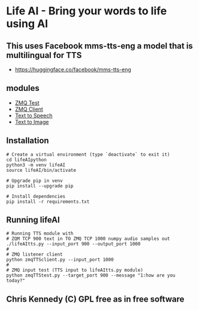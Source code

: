 # Life AI - Bring your words to life using AI

## This uses Facebook mms-tts-eng a model that is multilingual for TTS

- <https://huggingface.co/facebook/mms-tts-eng>

## modules

- [ZMQ Test](zmqTTStest.py)
- [ZMQ Client](zmqTTSclient.py)
- [Text to Speech](lifeAItts.py)
- [Text to Image](lifeAIimage.py)

## Installation

```text
# Create a virtual environment (type `deactivate` to exit it)
cd lifeAIpython
python3 -m venv lifeAI
source lifeAI/bin/activate

# Upgrade pip in venv
pip install --upgrade pip

# Install dependencies
pip install -r requirements.txt
```

## Running lifeAI

```text
# Running TTS module with
# ZQM TCP 900 text in TO ZMQ TCP 1000 numpy audio samples out
./lifeAItts.py --input_port 900 --output_port 1000
#
# ZMQ listener client
python zmqTTSclient.py --input_port 1000
#
# ZMQ input test (TTS input to lifeAItts.py module)
python zmqTTStest.py --target_port 900 --message "1:how are you today?"
```

## Chris Kennedy (C) GPL free as in free software
